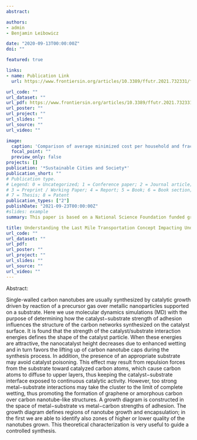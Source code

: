 ```yaml
---
abstract: 

authors:
- admin
- Benjamin Leibowicz

date: "2020-09-13T00:00:00Z"
doi: ""

featured: true

links:
- name: Publication Link
  url: https://www.frontiersin.org/articles/10.3389/ffutr.2021.732331/full

url_code: ""
url_dataset: ""
url_pdf: https://www.frontiersin.org/articles/10.3389/ffutr.2021.732331/full
url_poster: ""
url_project: ""
url_slides: ""
url_source: ""
url_video: ""

image:
  caption: 'Comparison of average minimized cost per household and fraction of electricity and water produced by distributed technologies across the scenarios'
  focal_point: ""
  preview_only: false
projects: []
publication: '*Sustainable Cities and Society*'
publication_short: ""
# Publication type.
# Legend: 0 = Uncategorized; 1 = Conference paper; 2 = Journal article;
# 3 = Preprint / Working Paper; 4 = Report; 5 = Book; 6 = Book section;
# 7 = Thesis; 8 = Patent
publication_types: ["2"]
publishDate: "2021-09-23T00:00:00Z"
#slides: example
summary: This paper is based on a National Science Foundation funded grant to work on investigating supply chain strategies that would minimize the impact on underserved populations during pandemic

title: Understanding the Last Mile Transportation Concept Impacting Underserved Global Communities to Save Lives During COVID-19 Pandemic
url_code: ""
url_dataset: ""
url_pdf: 
url_poster: ""
url_project: ""
url_slides: ""
url_source: ""
url_video: ""
---
```


Abstract:

Single-walled carbon nanotubes are usually synthesized by catalytic growth driven by reaction of a precursor gas over metallic nanoparticles supported on a substrate. Here we use molecular dynamics simulations (MD) with the purpose of determining how the catalyst−substrate strength of adhesion influences the structure of the carbon networks synthesized on the catalyst surface. It is found that the strength of the catalyst/substrate interaction energies defines the shape of the catalyst particle. When these energies are attractive, the nanocatalyst height decreases due to enhanced wetting and in turn favors the lifting up of carbon nanotube caps during the synthesis process. In addition, the presence of an appropriate substrate may avoid catalyst poisoning. This effect may result from repulsion forces from the substrate toward catalyzed carbon atoms, which cause carbon atoms to diffuse to upper layers, thus keeping the catalyst−substrate interface exposed to continuous catalytic activity. However, too strong metal−substrate interactions may take the cluster to the limit of complete wetting, thus promoting the formation of graphene or amorphous carbon over carbon nanotube-like structures. A growth diagram is constructed in the space of metal−substrate vs metal−carbon strengths of adhesion. The growth diagram defines regions of nanotube growth and encapsulation; in the first we are able to identify also zones of higher or lower quality of the nanotubes grown. This theoretical characterization is very useful to guide a controlled synthesis.